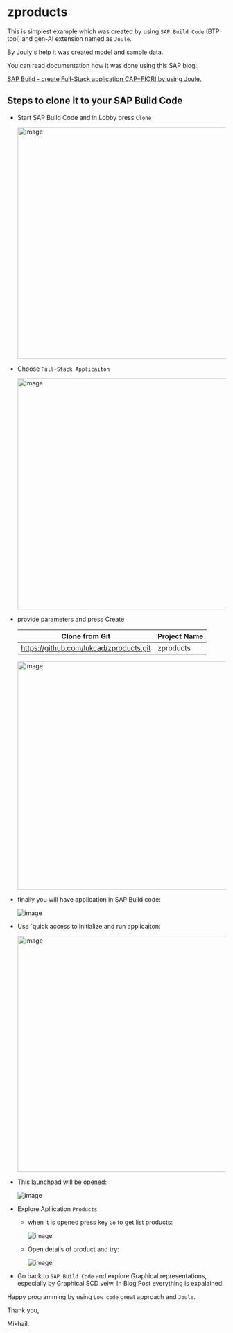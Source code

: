 # zproducts

This is simplest example which was created by using `SAP Build Code` (BTP tool) and gen-AI extension named as `Joule`.

By Jouly's help it was created model and sample data.

You can read documentation how it was done using this SAP blog:

[SAP Build - create Full-Stack application CAP+FIORI by using Joule.](https://community.sap.com/t5/technology-blogs-by-members/sap-build-create-full-stack-application-cap-fiori-by-using-joule/ba-p/13664900)

## Steps to clone it to your SAP Build Code

- Start SAP Build Code and in Lobby press `Clone`

  <img width="535" alt="image" src="https://github.com/lukcad/zproducts/assets/22641302/3f4634f8-e876-433e-86e2-137e47ebc535">

- Choose `Full-Stack Applicaiton`

  <img width="533" alt="image" src="https://github.com/lukcad/zproducts/assets/22641302/505b4149-f352-4d34-9f71-72a739ee2e73">

- provide parameters and press Create

  |Clone from Git|Project Name|
  |-----|------|
  |https://github.com/lukcad/zproducts.git|zproducts|

  <img width="527" alt="image" src="https://github.com/lukcad/zproducts/assets/22641302/390a7f1a-db4a-4f9a-a341-0c64fc16c499">

- finally you will have application in SAP Build code:

  ![image](https://github.com/lukcad/zproducts/assets/22641302/124bc456-6044-457b-a95e-4db45bdd5726)

- Use `quick access to initialize and run applicaiton:

  <img width="545" alt="image" src="https://github.com/lukcad/zproducts/assets/22641302/2da3f8dc-e527-475a-8734-7ebee1d37ee7">


- This launchpad will be opened:

  ![image](https://github.com/lukcad/zproducts/assets/22641302/51f854e9-82d9-48f0-a7a9-129c35cf0fdd)

- Explore Apllication `Products`

  - when it is opened press key `Go` to get list products:

    ![image](https://github.com/lukcad/zproducts/assets/22641302/5c0ed461-fa4f-43cb-9fd6-0110a5aebdba)

  - Open details of product and try:
 
    ![image](https://github.com/lukcad/zproducts/assets/22641302/082d3755-5313-4182-b463-285f70ede8af)

- Go back to `SAP Build Code` and explore Graphical representations, especially by Graphical SCD veiw. In Blog Post everything is expalained.


Happy programming by using `Low code` great approach and `Joule`. 



Thank you,

Mikhail.
